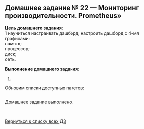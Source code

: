 ## Домашнее задание № 22 — Мониторинг производительности. Prometheus»

**Цель домашнего задания**:  
1 научиться настраивать дашборд;
  настроить дашборд с 4-мя графиками:  
  память;  
  процессор;  
  диск;  
  сеть.

**Выполнение домашнего задания**:

1) 

Обновим списки доступных пакетов:
```console

```


















Домашнее задание выполнено.

<br/>

[Вернуться к списку всех ДЗ](../README.md)
